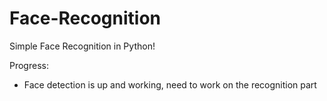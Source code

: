 # Face-Recognition
Simple Face Recognition in Python!

Progress:
- Face detection is up and working, need to work on the recognition part
